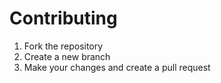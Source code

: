 # Contributing

1. Fork the repository
2. Create a new branch
3. Make your changes and create a pull request